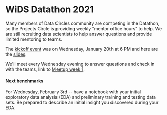 # WiDS Datathon 2021

Many members of Data Circles community are competing in the Datathon, so the Projects Circle is providing weekly "mentor office hours" to help. We are still recruiting data scientists to help answer questions and provide limited mentoring to teams.  

The [kickoff event](https://www.meetup.com/Seattle-WiDS-Meetup/events/275618975/) was on Wednesday, January 20th at 6 PM and here are the [slides](https://drive.google.com/file/d/1EKr0vs41YYmZuSxoP8xcf44wVMMM3FdE/view).  

We'll meet every Wednesday evening to answer questions and check in with the teams, link to [Meetup week 1](https://www.meetup.com/Seattle-WiDS-Meetup/events/knzmdsycccbkc/).  

#### Next benchmarks
For Wednesday, February 3rd -- have a notebook with your initial exploratory data analysis (EDA) and preliminary training and testing data sets. Be prepared to describe an initial insight you discovered during your EDA.  
